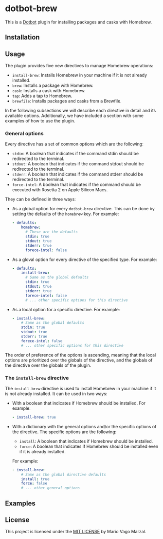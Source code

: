 # dotbot-brew

This is a [Dotbot][dotbot] plugin for installing packages and casks with
Homebrew.

## Installation

## Usage

The plugin provides five new directives to manage Homebrew operations:

- `install-brew`: Installs Homebrew in your machine if it is not already
  installed.
- `brew`: Installs a package with Homebrew.
- `cask`: Installs a cask with Homebrew.
- `tap`: Adds a tap to Homebrew.
- `brewfile`: Installs packages and casks from a Brewfile.

In the following subsections we will describe each directive in detail and
its available options. Additionally, we have included a section with some
examples of how to use the plugin.

### General options

Every directive has a set of common options which are the following:

- `stdin`: A boolean that indicates if the command stdin should be redirected
  to the terminal.
- `stdout`: A boolean that indicates if the command stdout should be
  redirected to the terminal.
- `stderr`: A boolean that indicates if the command stderr should be
  redirected to the terminal.
- `force-intel`: A boolean that indicates if the command should be executed
  with Rosetta 2 on Apple Silicon Macs.

They can be defined in three ways:

- As a global option for every `dotbot-brew` directive. This can be done by
  setting the defaults of the `homebrew` key. For example:

  ```yaml
  - defaults:
      homebrew:
        # These are the defaults
        stdin: true
        stdout: true
        stderr: true
        forece-intel: false
  ```
- As a gloval option for every directive of the specified type. For
  example:

  ```yaml
  - defaults:
      install-brew:
        # Same as the global defaults
        stdin: true
        stdout: true
        stderr: true
        forece-intel: false
        # ... other specific options for this directive
  ```
- As a local option for a specific directive. For example:
  
  ```yaml
  - install-brew:
      # Same as the global defaults
      stdin: true
      stdout: true
      stderr: true
      forece-intel: false
      # ... other specific options for this directive
  ```

The order of preference of the options is ascending, meaning that the local
options are prioritized over the globals of the directive, and the globals
of the directive over the globals of the plugin.

### The `install-brew` directive 

The `install-brew` directive is used to install Homebrew in your machine if
it is not already installed. It can be used in two ways:

- With a boolean that indicates if Homebrew should be installed. For
  example:

  ```yaml
  - install-brew: true
  ```

- With a dictionary with the general options and/or the specific options of
  the directive. The specific options are the following:

  - `install`: A boolean that indicates if Homebrew should be installed.
  - `force`: A boolean that indicates if Homebrew should be installed even
    if it is already installed.

  For example:

  ```yaml
  - install-brew:
      # Same as the global directive defaults
      install: true
      force: false
      # ... other general options
  ```

## Examples

## License

This project is licensed under the [MIT LICENSE](/LICENSE) by Mario Vago
Marzal.

<!-- External links -->
[dotbot]: https://github.com/anishathalye/dotbot

